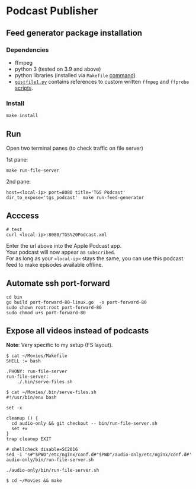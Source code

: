 # Podcast Publisher


## Feed generator package installation

### Dependencies

* ffmpeg
* python 3 (tested on 3.9 and above)
* python libraries (installed via `Makefile` [command](https://github.com/diepfote/local-podcast-publisher/blob/35964a5faf979fdfcac88453f497b230c0535fee/Makefile#L19))
* [`gistfile1.py`](https://github.com/diepfote/local-podcast-publisher/blob/e39278cdb17020d1dc616537316289ad45fd4563/gistfile1.py) contains references to custom written `ffmpeg` and `ffprobe`
[scripts](https://github.com/diepfote/scripts/tree/8611a9d9a6cf6b29d47b5175d1ae594f36991651/bin).

### Install

```
make install
```


## Run

Open two terminal panes (to check traffic on file server)

1st pane:
```
make run-file-server
```

2nd pane:
```
host=<local-ip> port=8080 title='TGS Podcast' dir_to_expose='tgs_podcast'  make run-feed-generator
```

## Acccess

```
# test
curl <local-ip>:8080/TGS%20Podcast.xml
```

Enter the url above into the Apple Podcast app.  
Your podcast will now appear as `subscribed`.  
For as long as your `<local-ip>` stays the same,
you can use this podcast feed to make episodes
available offline.


## Automate ssh port-forward

```text
cd bin
go build port-forward-80-linux.go  -o port-forward-80
sudo chown root:root port-forward-80
sudo chmod u+s port-forward-80
```

## Expose all videos instead of podcasts

**Note**: Very specific to my setup (FS layout).

```text
$ cat ~/Movies/Makefile
SHELL := bash

.PHONY: run-file-server
run-file-server:
    ./.bin/serve-files.sh

$ cat ~/Movies/.bin/serve-files.sh
#!/usr/bin/env bash

set -x

cleanup () {
  cd audio-only && git checkout -- bin/run-file-server.sh
  set +x
}
trap cleanup EXIT

# shellcheck disable=SC2016
sed -i 's#"$PWD"/etc/nginx/conf.d#"$PWD"/audio-only/etc/nginx/conf.d#' audio-only/bin/run-file-server.sh

./audio-only/bin/run-file-server.sh

$ cd ~/Movies && make
```
